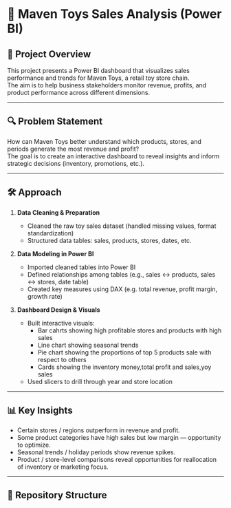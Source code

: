 # 🧸 Maven Toys Sales Analysis (Power BI)

## 📌 Project Overview  
This project presents a Power BI dashboard that visualizes sales performance and trends for Maven Toys, a retail toy store chain.  
The aim is to help business stakeholders monitor revenue, profits, and product performance across different dimensions.

---

## 🔍 Problem Statement  
How can Maven Toys better understand which products, stores, and periods generate the most revenue and profit?  
The goal is to create an interactive dashboard to reveal insights and inform strategic decisions (inventory, promotions, etc.).

---

## 🛠️ Approach  
1. **Data Cleaning & Preparation**  
   - Cleaned the raw toy sales dataset (handled missing values, format standardization)  
   - Structured data tables: sales, products, stores, dates, etc.  

2. **Data Modeling in Power BI**  
   - Imported cleaned tables into Power BI  
   - Defined relationships among tables (e.g., sales ↔ products, sales ↔ stores, date table)  
   - Created key measures using DAX (e.g. total revenue, profit margin, growth rate)  

3. **Dashboard Design & Visuals**  
   - Built interactive visuals:
     - Bar cahrts showing high profitable stores and products with high sales
     - Line chart showing seasonal trends 
     - Pie chart showing the proportions of top 5 products sale with respect to others
     - Cards showing the inventory money,total profit and sales,yoy sales
   - Used slicers to drill through year and store location

---

## 📊 Key Insights  
- Certain stores / regions outperform in revenue and profit.  
- Some product categories have high sales but low margin — opportunity to optimize.  
- Seasonal trends / holiday periods show revenue spikes.  
- Product / store-level comparisons reveal opportunities for reallocation of inventory or marketing focus.  

---

## 📂 Repository Structure  

